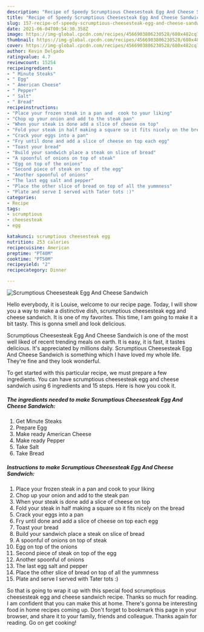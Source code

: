 ```yaml
---
description: "Recipe of Speedy Scrumptious Cheesesteak Egg And Cheese Sandwich"
title: "Recipe of Speedy Scrumptious Cheesesteak Egg And Cheese Sandwich"
slug: 157-recipe-of-speedy-scrumptious-cheesesteak-egg-and-cheese-sandwich
date: 2021-06-04T00:54:30.358Z
image: https://img-global.cpcdn.com/recipes/4566903806230528/680x482cq70/scrumptious-cheesesteak-egg-and-cheese-sandwich-recipe-main-photo.jpg
thumbnail: https://img-global.cpcdn.com/recipes/4566903806230528/680x482cq70/scrumptious-cheesesteak-egg-and-cheese-sandwich-recipe-main-photo.jpg
cover: https://img-global.cpcdn.com/recipes/4566903806230528/680x482cq70/scrumptious-cheesesteak-egg-and-cheese-sandwich-recipe-main-photo.jpg
author: Kevin Delgado
ratingvalue: 4.7
reviewcount: 15254
recipeingredient:
- " Minute Steaks"
- " Egg"
- " American Cheese"
- " Pepper"
- " Salt"
- " Bread"
recipeinstructions:
- "Place your frozen steak in a pan and  cook to your liking"
- "Chop up your onion and add to the steak pan"
- "When your steak is done add a slice of cheese on top"
- "Fold your steak in half making a square so it fits nicely on the bread"
- "Crack your eggs into a pan"
- "Fry until done and add a slice of cheese on top each egg"
- "Toast your bread"
- "Build your sandwich place a steak on slice of bread"
- "A spoonful of onions on top of steak"
- "Egg on top of the onions"
- "Second piece of steak on top of the egg"
- "Another spoonful of onions"
- "The last egg salt and pepper"
- "Place the other slice of bread on top of all the yummness"
- "Plate and serve I served with Tater tots :)"
categories:
- Recipe
tags:
- scrumptious
- cheesesteak
- egg

katakunci: scrumptious cheesesteak egg 
nutrition: 253 calories
recipecuisine: American
preptime: "PT40M"
cooktime: "PT50M"
recipeyield: "2"
recipecategory: Dinner

---
```



![Scrumptious Cheesesteak Egg And Cheese Sandwich](https://img-global.cpcdn.com/recipes/4566903806230528/680x482cq70/scrumptious-cheesesteak-egg-and-cheese-sandwich-recipe-main-photo.jpg)

Hello everybody, it is Louise, welcome to our recipe page. Today, I will show you a way to make a distinctive dish, scrumptious cheesesteak egg and cheese sandwich. It is one of my favorites. This time, I am going to make it a bit tasty. This is gonna smell and look delicious.

Scrumptious Cheesesteak Egg And Cheese Sandwich is one of the most well liked of recent trending meals on earth. It is easy, it is fast, it tastes delicious. It's appreciated by millions daily. Scrumptious Cheesesteak Egg And Cheese Sandwich is something which I have loved my whole life. They're fine and they look wonderful.




To get started with this particular recipe, we must prepare a few ingredients. You can have scrumptious cheesesteak egg and cheese sandwich using 6 ingredients and 15 steps. Here is how you cook it.

<!--inarticleads1-->

##### The ingredients needed to make Scrumptious Cheesesteak Egg And Cheese Sandwich:

1. Get  Minute Steaks
1. Prepare  Egg
1. Make ready  American Cheese
1. Make ready  Pepper
1. Take  Salt
1. Take  Bread




<!--inarticleads2-->

##### Instructions to make Scrumptious Cheesesteak Egg And Cheese Sandwich:

1. Place your frozen steak in a pan and  cook to your liking
1. Chop up your onion and add to the steak pan
1. When your steak is done add a slice of cheese on top
1. Fold your steak in half making a square so it fits nicely on the bread
1. Crack your eggs into a pan
1. Fry until done and add a slice of cheese on top each egg
1. Toast your bread
1. Build your sandwich place a steak on slice of bread
1. A spoonful of onions on top of steak
1. Egg on top of the onions
1. Second piece of steak on top of the egg
1. Another spoonful of onions
1. The last egg salt and pepper
1. Place the other slice of bread on top of all the yummness
1. Plate and serve I served with Tater tots :)




So that is going to wrap it up with this special food scrumptious cheesesteak egg and cheese sandwich recipe. Thanks so much for reading. I am confident that you can make this at home. There's gonna be interesting food in home recipes coming up. Don't forget to bookmark this page in your browser, and share it to your family, friends and colleague. Thanks again for reading. Go on get cooking!
